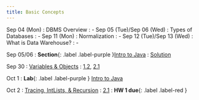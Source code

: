 ```yaml
---
title: Basic Concepts
---
```


Sep 04 (Mon)
: DBMS Overview
  : -
Sep 05 (Tue)/Sep 06 (Wed)
: Types of Databases
  : -
Sep 11 (Mon)
: Normalization
  : -
Sep 12 (Tue)/Sep 13 (Wed)
: What is Data Warehouse?
  : -

Sep 05/06
: **Section**{: .label .label-purple }[Intro to Java](#)
  : [Solution](#)

Sep 30
: [Variables & Objects](#)
  : [1.2](#), [2.1](#)

Oct 1
: **Lab**{: .label .label-purple } [Intro to Java](#)

Oct 2
: [Tracing, IntLists, & Recursion](#)
  : [2.1](#)
: **HW 1 due**{: .label .label-red }
